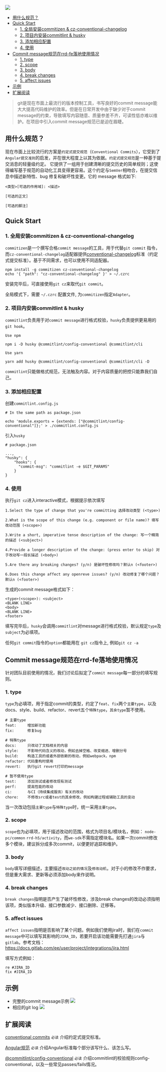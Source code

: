
![](https://user-gold-cdn.xitu.io/2019/6/20/16b7402f07024463?w=588&h=200&f=png&s=4953)
<!-- @import "[TOC]" {cmd="toc" depthFrom=1 depthTo=6 orderedList=false} -->

<!-- code_chunk_output -->

* [用什么规范？](#用什么规范)
* [Quick Start](#quick-start)
	* [1. 全局安装commitizen & cz-conventional-changelog](#1-全局安装commitizen-cz-conventional-changelog)
	* [2. 项目内安装commitlint & husky](#2-项目内安装commitlint-husky)
	* [3. 添加相应配置](#3-添加相应配置)
	* [4. 使用](#4-使用)
* [Commit message规范在rrd-fe落地使用情况](#commit-message规范在rrd-fe落地使用情况)
	* [1. type](#1-type)
	* [2. scope](#2-scope)
	* [3. body](#3-body)
	* [4. break changes](#4-break-changes)
	* [5. affect issues](#5-affect-issues)
* [示例](#示例)
* [扩展阅读](#扩展阅读)

<!-- /code_chunk_output -->

> git是现在市面上最流行的版本控制工具，书写良好的commit message能大大提高代码维护的效率。但是在日常开发中由于缺少对于commit message的约束，导致填写内容随意、质量参差不齐，可读性低亦难以维护。在项目中引入commit message规范已是迫在眉睫。

## 用什么规范？

现在市面上比较流行的方案是`约定式提交规范`（`Conventional Commits`），它受到了`Angular提交准则`的启发，并在很大程度上以其为依据。`约定式提交规范`是一种基于提交消息的轻量级约定。 它提供了一组用于创建清晰的提交历史的简单规则；这使得编写基于规范的自动化工具变得更容易。这个约定与`SemVer`相吻合，在提交信息中描述新特性、bug 修复和破坏性变更。它的 message 格式如下:

```
<类型>[可选的作用域]: <描述>

[可选的正文]

[可选的脚注]
```

## Quick Start

### 1. 全局安装commitizen & cz-conventional-changelog
`commitizen`是一个撰写合格`commit message`的工具，用于代替`git commit` 指令，而`cz-conventional-changelog`适配器提供[conventional-changelog](https://github.com/conventional-changelog/conventional-changelog)标准（约定式提交标准）。基于不同需求，也可以使用不同适配器。
```
npm install -g commitizen cz-conventional-changelog
echo '{ "path": "cz-conventional-changelog" }' > ~/.czrc
```
安装完毕后，可直接使用`git cz`来取代`git commit`。

全局模式下，需要 `~/.czrc` 配置文件, 为`commitizen`指定`Adapter`。

### 2. 项目内安装commitlint & husky
`commitlint`负责用于对`commit message`进行格式校验，`husky`负责提供更易用的`git hook`。

`Use npm`
```
npm i -D husky @commitlint/config-conventional @commitlint/cli
```

`Use yarn`
```
yarn add husky @commitlint/config-conventional @commitlint/cli -D
```
`commitlint`只能做格式规范，无法触及内容。对于内容质量的把控只能靠我们自己。
### 3. 添加相应配置
创建`commitlint.config.js`
```
# In the same path as package.json

echo 'module.exports = {extends: ["@commitlint/config-conventional"]};' > ./commitlint.config.js
```
引入`husky`
```
# package.json

...,
"husky": {
    "hooks": {
      "commit-msg": "commitlint -e $GIT_PARAMS"
    }
}
```
### 4. 使用

执行`git cz`进入interactive模式，根据提示依次填写
```
1.Select the type of change that you're committing 选择改动类型 (<type>)

2.What is the scope of this change (e.g. component or file name)? 填写改动范围 (<scope>)

3.Write a short, imperative tense description of the change: 写一个精简的描述 (<subject>)

4.Provide a longer description of the change: (press enter to skip) 对于改动写一段长描述 (<body>)

5.Are there any breaking changes? (y/n) 是破坏性修改吗？默认n (<footer>)

6.Does this change affect any openreve issues? (y/n) 改动修复了哪个问题？默认n (<footer>)
```

生成的commit message格式如下：
```
<type>(<scope>): <subject>
<BLANK LINE>
<body>
<BLANK LINE>
<footer>
```

填写完毕后，`husky`会调用`commitlint`对message进行格式校验，默认规定`type`及`subject`为必填项。

任何`git commit`指令的`option`都能用在 `git cz`指令上, 例如`git cz -a`

## Commit message规范在rrd-fe落地使用情况

针对团队目前使用的情况，我们讨论后拟定了`commit message`每一部分的填写规则。

### 1. type

`type`为必填项，用于指定commit的类型，约定了`feat`、`fix`两个`主要type`，以及docs、style、build、refactor、revert五个`特殊type`，`其余type`暂不使用。
```
# 主要type
feat:     增加新功能
fix:      修复bug

# 特殊type
docs:     只改动了文档相关的内容
style:    不影响代码含义的改动，例如去掉空格、改变缩进、增删分号
build:    构造工具的或者外部依赖的改动，例如webpack，npm
refactor: 代码重构时使用
revert:   执行git revert打印的message

# 暂不使用type
test:     添加测试或者修改现有测试
perf:     提高性能的改动
ci:       与CI（持续集成服务）有关的改动
chore:    不修改src或者test的其余修改，例如构建过程或辅助工具的变动
```
当一次改动包括`主要type`与`特殊type`时，统一采用`主要type`。

### 2. scope

`scope`也为必填项，用于描述改动的范围，格式为项目名/模块名，例如：
`node-pc/common` `rrd-h5/activity`，而`we-sdk`不需指定模块名。如果一次commit修改多个模块，建议拆分成多次commit，以便更好追踪和维护。

### 3. body
`body`填写详细描述，主要描述`改动之前的情况`及`修改动机`，对于小的修改不作要求，但是重大需求、更新等必须添加body来作说明。

### 4. break changes
`break changes`指明是否产生了破坏性修改，涉及break changes的改动必须指明该项，类似版本升级、接口参数减少、接口删除、迁移等。

### 5. affect issues
`affect issues`指明是否影响了某个问题。例如我们使用jira时，我们在`commit message`中可以填写其影响的`JIRA_ID`，若要开启该功能需要先打通`jira`与`gitlab`。参考文档：https://docs.gitlab.com/ee/user/project/integrations/jira.html

填写方式例如：
```
re #JIRA_ID
fix #JIRA_ID
```
## 示例
- 完整的commit message示例
![](https://user-gold-cdn.xitu.io/2019/6/20/16b73b420b5bc53c?w=2174&h=1144&f=png&s=330790)
- 相应的git log
![](https://user-gold-cdn.xitu.io/2019/6/20/16b73b5907e4fb60?w=1588&h=462&f=png&s=127621)

## 扩展阅读

[conventional commits](https://www.conventionalcommits.org/zh/v1.0.0-beta.3/) `必读` 介绍约定式提交标准。

[Angular规范](https://github.com/angular/angular/blob/22b96b9/CONTRIBUTING.md#-commit-message-guidelines) `必读` 介绍Angular标准每个部分该写什么、该怎么写。

[@commitlint/config-conventional](https://github.com/conventional-changelog/commitlint/tree/master/%40commitlint/config-conventional#type-enum) `必读` 介绍commitlint的校验规则config-conventional，以及一些常见passes/fails情况。